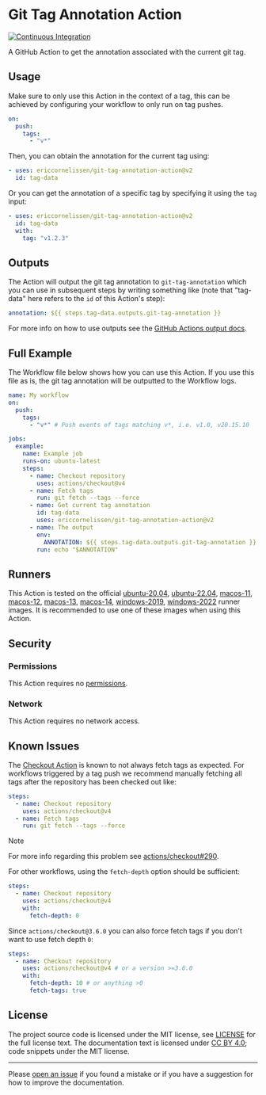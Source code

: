 <!-- SPDX-License-Identifier: CC-BY-4.0 -->

# Git Tag Annotation Action

[![Continuous Integration][ci-image]][ci-url]

A GitHub Action to get the annotation associated with the current git tag.

## Usage

Make sure to only use this Action in the context of a tag, this can be achieved
by configuring your workflow to only run on tag pushes.

```yaml
on:
  push:
    tags:
      - "v*"
```

Then, you can obtain the annotation for the current tag using:

```yaml
- uses: ericcornelissen/git-tag-annotation-action@v2
  id: tag-data
```

Or you can get the annotation of a specific tag by specifying it using the `tag`
input:

```yaml
- uses: ericcornelissen/git-tag-annotation-action@v2
  id: tag-data
  with:
    tag: "v1.2.3"
```

## Outputs

The Action will output the git tag annotation to `git-tag-annotation` which you
can use in subsequent steps by writing something like (note that "tag-data" here
refers to the `id` of this Action's step):

```yaml
annotation: ${{ steps.tag-data.outputs.git-tag-annotation }}
```

For more info on how to use outputs see the [GitHub Actions output docs].

## Full Example

The Workflow file below shows how you can use this Action. If you use this file
as is, the git tag annotation will be outputted to the Workflow logs.

```yaml
name: My workflow
on:
  push:
    tags:
      - "v*" # Push events of tags matching v*, i.e. v1.0, v20.15.10

jobs:
  example:
    name: Example job
    runs-on: ubuntu-latest
    steps:
      - name: Checkout repository
        uses: actions/checkout@v4
      - name: Fetch tags
        run: git fetch --tags --force
      - name: Get current tag annotation
        id: tag-data
        uses: ericcornelissen/git-tag-annotation-action@v2
      - name: The output
        env:
          ANNOTATION: ${{ steps.tag-data.outputs.git-tag-annotation }}
        run: echo "$ANNOTATION"
```

## Runners

This Action is tested on the official [ubuntu-20.04], [ubuntu-22.04],
[macos-11], [macos-12], [macos-13], [macos-14], [windows-2019], [windows-2022]
runner images. It is recommended to use one of these images when using this
Action.

[macos-11]: https://github.com/actions/runner-images/blob/main/images/macos/macos-11-Readme.md
[macos-12]: https://github.com/actions/runner-images/blob/main/images/macos/macos-12-Readme.md
[macos-13]: https://github.com/actions/runner-images/blob/main/images/macos/macos-13-Readme.md
[macos-14]: https://github.com/actions/runner-images/blob/main/images/macos/macos-14-Readme.md
[ubuntu-20.04]: https://github.com/actions/runner-images/blob/main/images/ubuntu/Ubuntu2004-Readme.md
[ubuntu-22.04]: https://github.com/actions/runner-images/blob/main/images/ubuntu/Ubuntu2204-Readme.md
[windows-2019]: https://github.com/actions/runner-images/blob/main/images/windows/Windows2019-Readme.md
[windows-2022]: https://github.com/actions/runner-images/blob/main/images/windows/Windows2022-Readme.md

## Security

### Permissions

This Action requires no [permissions].

### Network

This Action requires no network access.

## Known Issues

The [Checkout Action] is known to not always fetch tags as expected. For
workflows triggered by a tag push we recommend manually fetching all tags after
the repository has been checked out like:

```yaml
steps:
  - name: Checkout repository
    uses: actions/checkout@v4
  - name: Fetch tags
    run: git fetch --tags --force
```

> [!NOTE]
> For more info regarding this problem see [actions/checkout#290].

For other workflows, using the `fetch-depth` option should be sufficient:

```yaml
steps:
  - name: Checkout repository
    uses: actions/checkout@v4
    with:
      fetch-depth: 0
```

Since `actions/checkout@3.6.0` you can also force fetch tags if you don't want
to use fetch depth `0`:

```yaml
steps:
  - name: Checkout repository
    uses: actions/checkout@v4 # or a version >=3.6.0
    with:
      fetch-depth: 10 # or anything >0
      fetch-tags: true
```

## License

The project source code is licensed under the MIT license, see [LICENSE] for the
full license text. The documentation text is licensed under [CC BY 4.0]; code
snippets under the MIT license.

---

Please [open an issue] if you found a mistake or if you have a suggestion for
how to improve the documentation.

[actions/checkout#290]: https://github.com/actions/checkout/issues/290
[cc by 4.0]: https://creativecommons.org/licenses/by/4.0/
[checkout action]: https://github.com/actions/checkout
[github actions output docs]: https://help.github.com/en/actions/reference/contexts-and-expression-syntax-for-github-actions#steps-context
[license]: ./LICENSE
[open an issue]: https://github.com/ericcornelissen/git-tag-annotation-action/issues/new
[permissions]: https://docs.github.com/en/actions/using-workflows/workflow-syntax-for-github-actions#permissions
[ci-url]: https://github.com/ericcornelissen/git-tag-annotation-action/actions/workflows/check.yml
[ci-image]: https://github.com/ericcornelissen/git-tag-annotation-action/actions/workflows/check.yml/badge.svg
